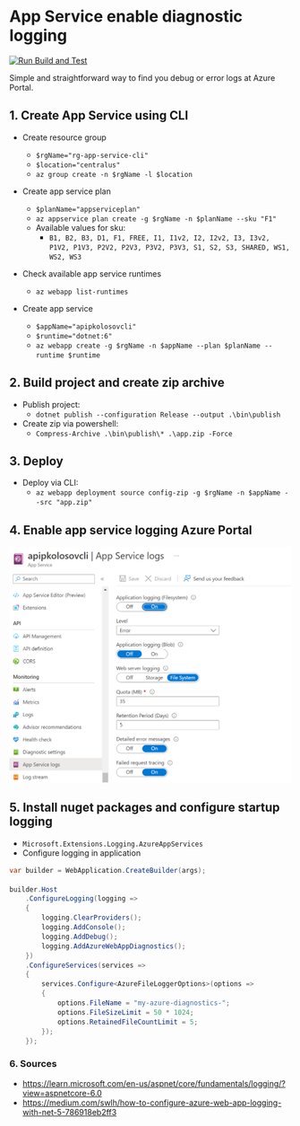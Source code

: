 # App Service enable diagnostic logging

[![Run Build and Test](https://github.com/kolosovpetro/AppServiceLogging.AZ204/actions/workflows/run-build-and-test-dotnet.yml/badge.svg)](https://github.com/kolosovpetro/AppServiceLogging.AZ204/actions/workflows/run-build-and-test-dotnet.yml)

Simple and straightforward way to find you debug or error logs at Azure Portal.

## 1. Create App Service using CLI

- Create resource group
    - `$rgName="rg-app-service-cli"`
    - `$location="centralus"`
    - `az group create -n $rgName -l $location`

- Create app service plan
    - `$planName="appserviceplan"`
    - `az appservice plan create -g $rgName -n $planName --sku "F1"`
    - Available values for sku:
        - `B1, B2, B3, D1, F1, FREE, I1, I1v2, I2, I2v2, I3, I3v2, P1V2, P1V3, P2V2, P2V3, P3V2, P3V3, S1, S2, S3, SHARED, WS1, WS2, WS3`

- Check available app service runtimes
    - `az webapp list-runtimes`

- Create app service
    - `$appName="apipkolosovcli"`
    - `$runtime="dotnet:6"`
    - `az webapp create -g $rgName -n $appName --plan $planName --runtime $runtime`

## 2. Build project and create zip archive

- Publish project:
    - `dotnet publish --configuration Release --output .\bin\publish`
- Create zip via powershell:
    - `Compress-Archive .\bin\publish\* .\app.zip -Force`

## 3. Deploy

- Deploy via CLI:
    - `az webapp deployment source config-zip -g $rgName -n $appName --src "app.zip"`

## 4. Enable app service logging Azure Portal

![enable-logging-portal](./img/01_enable_app_service_logging_portal.PNG)

## 5. Install nuget packages and configure startup logging

- `Microsoft.Extensions.Logging.AzureAppServices`
- Configure logging in application

```csharp
var builder = WebApplication.CreateBuilder(args);

builder.Host
    .ConfigureLogging(logging =>
    {
        logging.ClearProviders();
        logging.AddConsole();
        logging.AddDebug();
        logging.AddAzureWebAppDiagnostics();
    })
    .ConfigureServices(services =>
    {
        services.Configure<AzureFileLoggerOptions>(options =>
        {
            options.FileName = "my-azure-diagnostics-";
            options.FileSizeLimit = 50 * 1024;
            options.RetainedFileCountLimit = 5;
        });
    });
```

### 6. Sources

- https://learn.microsoft.com/en-us/aspnet/core/fundamentals/logging/?view=aspnetcore-6.0
- https://medium.com/swlh/how-to-configure-azure-web-app-logging-with-net-5-786918eb2ff3


